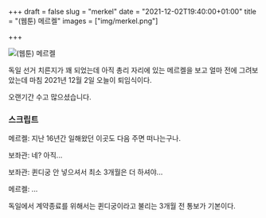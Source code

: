 +++
draft = false
slug = "merkel"
date = "2021-12-02T19:40:00+01:00"
title = "(웹툰) 메르켈"
images = ["img/merkel.png"]

+++

<img src="/img/merkel.png" alt="(웹툰) 메르켈" />

독일 선거 치른지가 꽤 되었는데 아직 총리 자리에 있는 메르켈을 보고 얼마 전에 그려보았는데 마침 2021년 12월 2일 오늘이 퇴임식이다.

오랜기간 수고 많으셨습니다.

### 스크립트

메르켈: 지난 16년간 일해왔던 이곳도 다음 주면 떠나는구나.

보좌관: 네? 아직...

보좌관: 퀸디궁 안 넣으셔서 최소 3개월은 더 하셔야...

메르켈: ...

독일에서 계약종료를 위해서는 퀸디궁이라고 불리는 3개월 전 통보가 기본이다.
